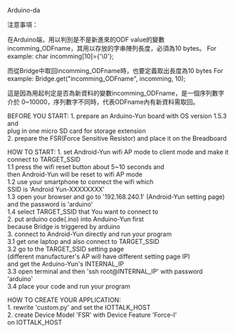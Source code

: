 Arduino-da

注意事項：

在Arduino端，用以判別是不是新進來的ODF value的變數 incomming_ODFname，其用以存放的字串陣列長度，必須為10 bytes。
For example:  char incomming[10]={'\0'};

而從Bridge中取回incomming_ODFname時，也要定義取出長度為10 bytes
For example:  Bridge.get("incomming_ODFname",  incomming, 10);

這是因為用起判定是否為新資料的變數incomming_ODFname，是一個序列數字介於 0~10000，序列數字不同時，代表ODFname內有新資料需取回。

BEFORE YOU START:
    1. prepare an Arduino-Yun board with OS version 1.5.3 and  
       plug in one micro SD card for storage extension  
    2. prepare the FSR(Force Sensitive Resistor) and place it on the Breadboard  

HOW TO START: 
    1. set Android-Yun wifi AP mode to client mode and make it connect to TARGET_SSID  
        1.1 press the wifi reset button about 5~10 seconds and  
            then Android-Yun will be reset to wifi AP mode  
        1.2 use your smartphone to connect the wifi which  
            SSID is 'Android Yun-XXXXXXXX'  
        1.3 open your browser and go to '192.168.240.1' (Android-Yun setting page) 
            and the password is 'arduino'  
        1.4 select TARGET_SSID that You want to connect to  
    2. put arduino code(.ino) into Anduino-Yun first  
       because Bridge is triggered by arduino  
    3. connect to Android-Yun directly and run your program  
        3.1 get one laptop and also connect to TARGET_SSID  
        3.2 go to the TARGET_SSID setting page  
            (different manufacturer's AP will have different setting page IP)  
            and get the Arduino-Yun's INTERNAL_IP  
        3.3 open terminal and then 'ssh root@INTERNAL_IP' with password 'arduino'  
        3.4 place your code and run your program  

HOW TO CREATE YOUR APPLICATION:  
    1. rewrite 'custom.py' and set the IOTTALK_HOST  
    2. create Device Model 'FSR' with Device Feature 'Force-I'  
       on IOTTALK_HOST  
         
